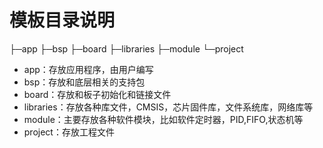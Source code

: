 # 模板目录说明

├─app
├─bsp
├─board
├─libraries
├─module
└─project

* app：存放应用程序，由用户编写
* bsp：存放和底层相关的支持包
* board：存放和板子初始化和链接文件
* libraries：存放各种库文件，CMSIS，芯片固件库，文件系统库，网络库等
* module：主要存放各种软件模块，比如软件定时器，PID,FIFO,状态机等
* project：存放工程文件